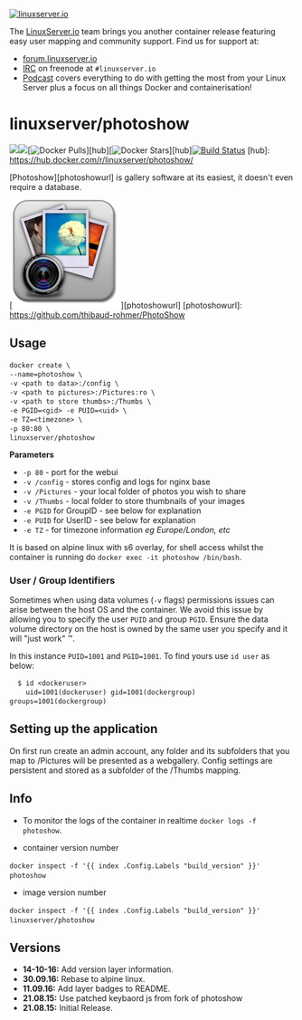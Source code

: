 [linuxserverurl]: https://linuxserver.io
[forumurl]: https://forum.linuxserver.io
[ircurl]: https://www.linuxserver.io/irc/
[podcasturl]: https://www.linuxserver.io/podcast/

[![linuxserver.io](https://raw.githubusercontent.com/linuxserver/docker-templates/master/linuxserver.io/img/linuxserver_medium.png)][linuxserverurl]

The [LinuxServer.io][linuxserverurl] team brings you another container release featuring easy user mapping and community support. Find us for support at:
* [forum.linuxserver.io][forumurl]
* [IRC][ircurl] on freenode at `#linuxserver.io`
* [Podcast][podcasturl] covers everything to do with getting the most from your Linux Server plus a focus on all things Docker and containerisation!

# linuxserver/photoshow
[![](https://images.microbadger.com/badges/version/linuxserver/photoshow.svg)](https://microbadger.com/images/linuxserver/photoshow "Get your own version badge on microbadger.com")[![](https://images.microbadger.com/badges/image/linuxserver/photoshow.svg)](http://microbadger.com/images/linuxserver/photoshow "Get your own image badge on microbadger.com")[![Docker Pulls](https://img.shields.io/docker/pulls/linuxserver/photoshow.svg)][hub][![Docker Stars](https://img.shields.io/docker/stars/linuxserver/photoshow.svg)][hub][![Build Status](http://jenkins.linuxserver.io:8080/buildStatus/icon?job=Dockers/LinuxServer.io/linuxserver-photoshow)](http://jenkins.linuxserver.io:8080/job/Dockers/job/LinuxServer.io/job/linuxserver-photoshow/)
[hub]: https://hub.docker.com/r/linuxserver/photoshow/

[Photoshow][photoshowurl] is gallery software at its easiest, it doesn't even require a database. 

[![photoshow](https://raw.githubusercontent.com/linuxserver/docker-templates/master/linuxserver.io/img/photoshow-icon.png)][photoshowurl]
[photoshowurl]: https://github.com/thibaud-rohmer/PhotoShow

## Usage

```
docker create \
--name=photoshow \
-v <path to data>:/config \
-v <path to pictures>:/Pictures:ro \
-v <path to store thumbs>:/Thumbs \
-e PGID=<gid> -e PUID=<uid> \
-e TZ=<timezone> \
-p 80:80 \
linuxserver/photoshow
```

**Parameters**

* `-p 80` - port for the webui
* `-v /config` - stores config and logs for nginx base
* `-v /Pictures` - your local folder of photos you wish to share
* `-v /Thumbs` - local folder to store thumbnails of your images
* `-e PGID` for GroupID - see below for explanation
* `-e PUID` for UserID - see below for explanation
* `-e TZ` - for timezone information *eg Europe/London, etc*

It is based on alpine linux with s6 overlay, for shell access whilst the container is running do `docker exec -it photoshow /bin/bash`.

### User / Group Identifiers

Sometimes when using data volumes (`-v` flags) permissions issues can arise between the host OS and the container. We avoid this issue by allowing you to specify the user `PUID` and group `PGID`. Ensure the data volume directory on the host is owned by the same user you specify and it will "just work" ™.

In this instance `PUID=1001` and `PGID=1001`. To find yours use `id user` as below:

```
  $ id <dockeruser>
    uid=1001(dockeruser) gid=1001(dockergroup) groups=1001(dockergroup)
```

## Setting up the application 

On first run create an admin account, any folder and its subfolders that you map to /Pictures will be presented as a webgallery. Config settings are persistent and stored as a subfolder of the /Thumbs mapping. 


## Info

* To monitor the logs of the container in realtime `docker logs -f photoshow`.


* container version number 

`docker inspect -f '{{ index .Config.Labels "build_version" }}' photoshow`

* image version number

`docker inspect -f '{{ index .Config.Labels "build_version" }}' linuxserver/photoshow`

## Versions

+ **14-10-16:** Add version layer information.
+ **30.09.16:** Rebase to alpine linux. 
+ **11.09.16:** Add layer badges to README. 
+ **21.08.15:** Use patched keybaord js from fork of photoshow
+ **21.08.15:** Initial Release. 
